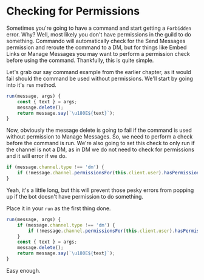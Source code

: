 # Checking for Permissions

Sometimes you're going to have a command and start getting a `Forbidden` error. Why? Well, most likely you don't have permissions in the guild to do something. Commando will automatically check for the Send Messages permission and reroute the command to a DM, but for things like Embed Links or Manage Messages you may want to perform a permission check before using the command. Thankfully, this is quite simple.

Let's grab our say command example from the earlier chapter, as it would fail should the command be used without permissions. We'll start by going into it's `run` method.

```js
run(message, args) {
    const { text } = args;
    message.delete();
    return message.say(`\u180E${text}`);
}
```

Now, obviously the message delete is going to fail if the command is used without permission to Manage Messages. So, we need to perform a check before the command is run. We're also going to set this check to only run if the channel is not a DM, as in DM we do not need to check for permissions and it will error if we do.

```js
if (message.channel.type !== 'dm') {
    if (!message.channel.permissionsFor(this.client.user).hasPermission('MANAGE_MESSAGES')) return message.say('Error! I don\'t have permission to Manage Messages!');
}
```

Yeah, it's a little long, but this will prevent those pesky errors from popping up if the bot doesn't have permission to do something.

Place it in your `run` as the first thing done.

```js
run(message, args) {
    if (message.channel.type !== 'dm') {
        if (!message.channel.permissionsFor(this.client.user).hasPermission('MANAGE_MESSAGES')) return message.say('Error! I don\'t have permission to Manage Messages!');
    }
    const { text } = args;
    message.delete();
    return message.say(`\u180E${text}`);
}
```

Easy enough.

